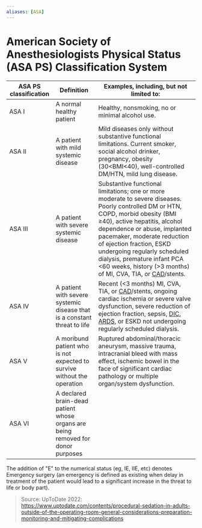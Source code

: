 ```yaml
---
aliases: [ASA]
---
```

# American Society of Anesthesiologists Physical Status (ASA PS) Classification System

| ASA PS classification | Definition                                                                      | Examples, including, but not limited to:                                                                                                                                                                                                                                                                                                                                                 |
| --------------------- | ------------------------------------------------------------------------------- | ---------------------------------------------------------------------------------------------------------------------------------------------------------------------------------------------------------------------------------------------------------------------------------------------------------------------------------------------------------------------------------------- |
| ASA I                 | A normal healthy patient                                                        | Healthy, nonsmoking, no or minimal alcohol use.                                                                                                                                                                                                                                                                                                                                          |
| ASA II                | A patient with mild systemic disease                                            | Mild diseases only without substantive functional limitations. Current smoker, social alcohol drinker, pregnancy, obesity (30<BMI<40), well-controlled DM/HTN, mild lung disease.                                                                                                                                                                                                        |
| ASA III               | A patient with severe systemic disease                                          | Substantive functional limitations; one or more moderate to severe diseases. Poorly controlled DM or HTN, COPD, morbid obesity (BMI ≥40), active hepatitis, alcohol dependence or abuse, implanted pacemaker, moderate reduction of ejection fraction, ESKD undergoing regularly scheduled dialysis, premature infant PCA <60 weeks, history (>3 months) of MI, CVA, TIA, or [CAD](../../Cardiology/Ischemic%20Heart%20Disease/Chronic%20Coronary%20Syndrome.md)/stents. |
| ASA IV                | A patient with severe systemic disease that is a constant threat to life        | Recent (<3 months) MI, CVA, TIA, or [CAD](../../Cardiology/Ischemic%20Heart%20Disease/Chronic%20Coronary%20Syndrome.md)/stents, ongoing cardiac ischemia or severe valve dysfunction, severe reduction of ejection fraction, sepsis, [DIC](../Transfusions%20and%20Bleeding/Disseminated%20Intravascular%20Coagulation%20(DIC).md), [ARDS](../ARDS/Acute%20Respiratory%20Distress%20Syndrome.md), or ESKD not undergoing regularly scheduled dialysis.                                                                                                                                                                     |
| ASA V                 | A moribund patient who is not expected to survive without the operation         | Ruptured abdominal/thoracic aneurysm, massive trauma, intracranial bleed with mass effect, ischemic bowel in the face of significant cardiac pathology or multiple organ/system dysfunction.                                                                                                                                                                                             |
| ASA VI                | A declared brain-dead patient whose organs are being removed for donor purposes |                                                                                                                                                                                                                                                                                                                                                                                          |

The addition of "E" to the numerical status (eg, IE, IIE, etc) denotes Emergency surgery (an emergency is defined as existing when delay in treatment of the patient would lead to a significant increase in the threat to life or body part).

> Source: UpToDate 2022: https://www.uptodate.com/contents/procedural-sedation-in-adults-outside-of-the-operating-room-general-considerations-preparation-monitoring-and-mitigating-complications
